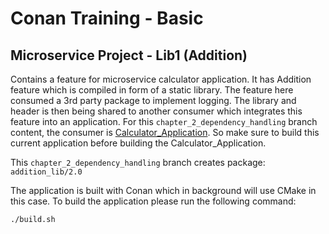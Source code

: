 # Conan Training - Basic
## Microservice Project - Lib1 (Addition)

Contains a feature for microservice calculator application.
It has Addition feature which is compiled in form of a static library. The feature here consumed a 3rd party package to implement logging. The library and header is then being shared to another consumer which integrates this feature into an application.
For this `chapter_2_dependency_handling` branch content, the consumer is [Calculator_Application](https://github.com/tlp1kor/conan-training-basic/tree/chapter_3_transitive_dependencies). So make sure to build this current application before building the Calculator_Application.

This `chapter_2_dependency_handling` branch creates package: `addition_lib/2.0`

The application is built with Conan which in background will use CMake in this case.
To build the application please run the following command:
```
./build.sh
```
